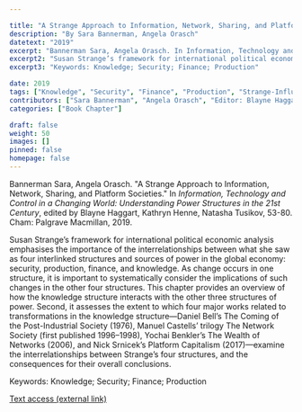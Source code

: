 ```yaml
---

title: "A Strange Approach to Information, Network, Sharing, and Platform Societies"
description: "By Sara Bannerman, Angela Orasch"
datetext: "2019"
excerpt: "Bannerman Sara, Angela Orasch. In Information, Technology and Control in a Changing World: Understanding Power Structures in the 21st Century, edited by Blayne Haggart, Kathryn Henne, Natasha Tusikov, 53-80. Cham: Palgrave Macmillan, 2019."
excerpt2: "Susan Strange’s framework for international political economic analysis emphasises the importance of the interrelationships between what she saw as four interlinked structures and sources of power in the global economy: security, production, finance, and knowledge. As change occurs in one structure, it is important to systematically consider the implications of such changes in the other four structures. This chapter provides an overview of how the knowledge structure interacts with the other three structures of power. Second, it assesses the extent to which four major works related to transformations in the knowledge structure—Daniel Bell’s The Coming of the Post-Industrial Society (1976), Manuel Castells’ trilogy The Network Society (first published 1996–1998), Yochai Benkler’s The Wealth of Networks (2006), and Nick Srnicek’s Platform Capitalism (2017)—examine the interrelationships between Strange’s four structures, and the consequences for their overall conclusions."
excerpt3: "Keywords: Knowledge; Security; Finance; Production"

date: 2019
tags: ["Knowledge", "Security", "Finance", "Production", "Strange-Influenced Works", "2010's"]
contributors: ["Sara Bannerman", "Angela Orasch", "Editor: Blayne Haggart", "Editor: Kathryn Henne", "Editor: Natasha Tusikov"]
categories: ["Book Chapter"]

draft: false
weight: 50
images: []
pinned: false
homepage: false
---
```


Bannerman Sara, Angela Orasch. "A Strange Approach to Information, Network, Sharing, and Platform Societies." In *Information, Technology and Control in a Changing World: Understanding Power Structures in the 21st Century*, edited by Blayne Haggart, Kathryn Henne, Natasha Tusikov, 53-80. Cham: Palgrave Macmillan, 2019.

Susan Strange’s framework for international political economic analysis emphasises the importance of the interrelationships between what she saw as four interlinked structures and sources of power in the global economy: security, production, finance, and knowledge. As change occurs in one structure, it is important to systematically consider the implications of such changes in the other four structures. This chapter provides an overview of how the knowledge structure interacts with the other three structures of power. Second, it assesses the extent to which four major works related to transformations in the knowledge structure—Daniel Bell’s The Coming of the Post-Industrial Society (1976), Manuel Castells’ trilogy The Network Society (first published 1996–1998), Yochai Benkler’s The Wealth of Networks (2006), and Nick Srnicek’s Platform Capitalism (2017)—examine the interrelationships between Strange’s four structures, and the consequences for their overall conclusions.

Keywords: Knowledge; Security; Finance; Production

[Text access (external link)](https://www.worldcat.org/title/1111084507)
